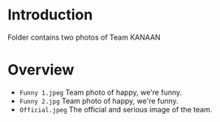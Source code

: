 # Introduction #
Folder contains two photos of Team KANAAN

# Overview # 
- `Funny 1.jpeg` Team photo of happy, we're funny.
- `Funny 2.jpg` Team photo of happy, we're funny.
- `Official.jpeg` The official and serious image of the team.